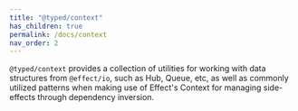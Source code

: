 ```yaml
---
title: "@typed/context"
has_children: true
permalink: /docs/context
nav_order: 2
---
```


`@typed/context` provides a collection of utilities for working with data structures
from `@effect/io`, such as Hub, Queue, etc, as well as commonly utilized patterns when
making use of Effect's Context for managing side-effects through dependency inversion.
